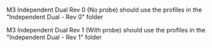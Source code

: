 M3 Independent Dual Rev 0 (No probe) should use the profiles in the "Independent Dual - Rev 0" folder


M3 Independent Dual Rev 1 (With probe) should use the profiles in the "Independent Dual - Rev 1" folder

